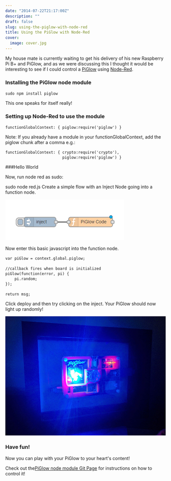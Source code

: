 ```yaml
---
date: "2014-07-22T21:17:00Z"
description: ""
draft: false
slug: using-the-piglow-with-node-red
title: Using the PiGlow with Node-Red
cover:
  image: cover.jpg
---
```



<!--![cover-image](/content/images/2016/04/IMG_20140722_194917_cover.jpg)-->
My house mate is currently waiting to get his delivery of his new Raspberry Pi B+ and PiGlow, and as we were discussing this I thought it would be interesting to see if I could control a [PiGlow](http://shop.pimoroni.com/products/piglow) using [Node-Red](http://nodered.org/).

### Installing the PiGlow node module
<?prettify?>
```
sudo npm install piglow
```
This one speaks for itself really!

### Setting up Node-Red to use the module
<?prettify?>
```
functionGlobalContext: { piglow:require('piglow') }
```
Note: If you already have a module in your functionGlobalContext, add the piglow chunk after a comma e.g.:

<?prettify?>
```
functionGlobalContext: { crypto:require('crypto'),
                         piglow:require('piglow') }
``` 

###Hello World

Now, run node red as sudo:

sudo node red.js
Create a simple flow with an Inject Node going into a function node.

![](piglow.png)

Now enter this basic javascript into the function node.

<?prettify?>
```
var piGlow = context.global.piglow;
    
//callback fires when board is initialized
piGlow(function(error, pi) {
    pi.random;
});

return msg;
```

Click deploy and then try clicking on the inject. Your PiGlow should now light up randomly!

![](IMG_20140722_194917.jpg)

### Have fun!

Now you can play with your PiGlow to your heart's content!

Check out the[PiGlow node module Git Page](https://github.com/zaphod1984/node-piglow) for instructions on how to control it!

